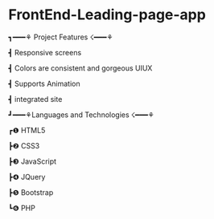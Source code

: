 # FrontEnd-Leading-page-app
┓━━━⚘ Project Features ☇━━━⚘

┫ Responsive screens

┫ Colors are consistent and gorgeous UIUX

┫ Supports Animation

┫ integrated site

┛━━━⚘Languages and Technologies ☇━━━⚘

┏❶ HTML5

┣❷ CSS3

┣❸ JavaScript

┣❹ JQuery

┣❺ Bootstrap

┗❻ PHP

